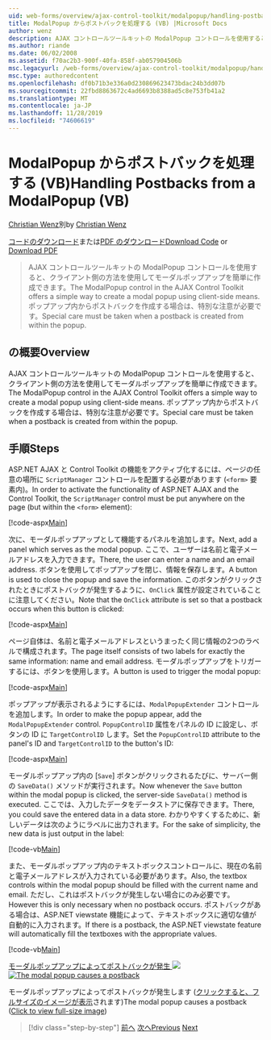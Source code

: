 ```yaml
---
uid: web-forms/overview/ajax-control-toolkit/modalpopup/handling-postbacks-from-a-modalpopup-vb
title: ModalPopup からポストバックを処理する (VB) |Microsoft Docs
author: wenz
description: AJAX コントロールツールキットの ModalPopup コントロールを使用すると、クライアント側の方法を使用してモーダルポップアップを簡単に作成できます。 Pos を使用する場合は、特別な注意が必要です。
ms.author: riande
ms.date: 06/02/2008
ms.assetid: f70ac2b3-900f-40fa-858f-ab057904506b
msc.legacyurl: /web-forms/overview/ajax-control-toolkit/modalpopup/handling-postbacks-from-a-modalpopup-vb
msc.type: authoredcontent
ms.openlocfilehash: df0b71b3e336a0d230869623473bdac24b3dd07b
ms.sourcegitcommit: 22fbd8863672c4ad6693b8388ad5c8e753fb41a2
ms.translationtype: MT
ms.contentlocale: ja-JP
ms.lasthandoff: 11/28/2019
ms.locfileid: "74606619"
---
```

# <a name="handling-postbacks-from-a-modalpopup-vb"></a><span data-ttu-id="7f5a2-104">ModalPopup からポストバックを処理する (VB)</span><span class="sxs-lookup"><span data-stu-id="7f5a2-104">Handling Postbacks from a ModalPopup (VB)</span></span>

<span data-ttu-id="7f5a2-105">[Christian Wenz](https://github.com/wenz)別</span><span class="sxs-lookup"><span data-stu-id="7f5a2-105">by [Christian Wenz](https://github.com/wenz)</span></span>

<span data-ttu-id="7f5a2-106">[コードのダウンロード](https://download.microsoft.com/download/2/4/0/24052038-f942-4336-905b-b60ae56f0dd5/ModalPopup3.vb.zip)または[PDF のダウンロード](https://download.microsoft.com/download/b/6/a/b6ae89ee-df69-4c87-9bfb-ad1eb2b23373/modalpopup3VB.pdf)</span><span class="sxs-lookup"><span data-stu-id="7f5a2-106">[Download Code](https://download.microsoft.com/download/2/4/0/24052038-f942-4336-905b-b60ae56f0dd5/ModalPopup3.vb.zip) or [Download PDF](https://download.microsoft.com/download/b/6/a/b6ae89ee-df69-4c87-9bfb-ad1eb2b23373/modalpopup3VB.pdf)</span></span>

> <span data-ttu-id="7f5a2-107">AJAX コントロールツールキットの ModalPopup コントロールを使用すると、クライアント側の方法を使用してモーダルポップアップを簡単に作成できます。</span><span class="sxs-lookup"><span data-stu-id="7f5a2-107">The ModalPopup control in the AJAX Control Toolkit offers a simple way to create a modal popup using client-side means.</span></span> <span data-ttu-id="7f5a2-108">ポップアップ内からポストバックを作成する場合は、特別な注意が必要です。</span><span class="sxs-lookup"><span data-stu-id="7f5a2-108">Special care must be taken when a postback is created from within the popup.</span></span>

## <a name="overview"></a><span data-ttu-id="7f5a2-109">の概要</span><span class="sxs-lookup"><span data-stu-id="7f5a2-109">Overview</span></span>

<span data-ttu-id="7f5a2-110">AJAX コントロールツールキットの ModalPopup コントロールを使用すると、クライアント側の方法を使用してモーダルポップアップを簡単に作成できます。</span><span class="sxs-lookup"><span data-stu-id="7f5a2-110">The ModalPopup control in the AJAX Control Toolkit offers a simple way to create a modal popup using client-side means.</span></span> <span data-ttu-id="7f5a2-111">ポップアップ内からポストバックを作成する場合は、特別な注意が必要です。</span><span class="sxs-lookup"><span data-stu-id="7f5a2-111">Special care must be taken when a postback is created from within the popup.</span></span>

## <a name="steps"></a><span data-ttu-id="7f5a2-112">手順</span><span class="sxs-lookup"><span data-stu-id="7f5a2-112">Steps</span></span>

<span data-ttu-id="7f5a2-113">ASP.NET AJAX と Control Toolkit の機能をアクティブ化するには、ページの任意の場所に `ScriptManager` コントロールを配置する必要があります (`<form>` 要素内)。</span><span class="sxs-lookup"><span data-stu-id="7f5a2-113">In order to activate the functionality of ASP.NET AJAX and the Control Toolkit, the `ScriptManager` control must be put anywhere on the page (but within the `<form>` element):</span></span>

[!code-aspx[Main](handling-postbacks-from-a-modalpopup-vb/samples/sample1.aspx)]

<span data-ttu-id="7f5a2-114">次に、モーダルポップアップとして機能するパネルを追加します。</span><span class="sxs-lookup"><span data-stu-id="7f5a2-114">Next, add a panel which serves as the modal popup.</span></span> <span data-ttu-id="7f5a2-115">ここで、ユーザーは名前と電子メールアドレスを入力できます。</span><span class="sxs-lookup"><span data-stu-id="7f5a2-115">There, the user can enter a name and an email address.</span></span> <span data-ttu-id="7f5a2-116">ボタンを使用してポップアップを閉じ、情報を保存します。</span><span class="sxs-lookup"><span data-stu-id="7f5a2-116">A button is used to close the popup and save the information.</span></span> <span data-ttu-id="7f5a2-117">このボタンがクリックされたときにポストバックが発生するように、`OnClick` 属性が設定されていることに注意してください。</span><span class="sxs-lookup"><span data-stu-id="7f5a2-117">Note that the `OnClick` attribute is set so that a postback occurs when this button is clicked:</span></span>

[!code-aspx[Main](handling-postbacks-from-a-modalpopup-vb/samples/sample2.aspx)]

<span data-ttu-id="7f5a2-118">ページ自体は、名前と電子メールアドレスというまったく同じ情報の2つのラベルで構成されます。</span><span class="sxs-lookup"><span data-stu-id="7f5a2-118">The page itself consists of two labels for exactly the same information: name and email address.</span></span> <span data-ttu-id="7f5a2-119">モーダルポップアップをトリガーするには、ボタンを使用します。</span><span class="sxs-lookup"><span data-stu-id="7f5a2-119">A button is used to trigger the modal popup:</span></span>

[!code-aspx[Main](handling-postbacks-from-a-modalpopup-vb/samples/sample3.aspx)]

<span data-ttu-id="7f5a2-120">ポップアップが表示されるようにするには、`ModalPopupExtender` コントロールを追加します。</span><span class="sxs-lookup"><span data-stu-id="7f5a2-120">In order to make the popup appear, add the `ModalPopupExtender` control.</span></span> <span data-ttu-id="7f5a2-121">`PopupControlID` 属性をパネルの ID に設定し、ボタンの ID に `TargetControlID` します。</span><span class="sxs-lookup"><span data-stu-id="7f5a2-121">Set the `PopupControlID` attribute to the panel's ID and `TargetControlID` to the button's ID:</span></span>

[!code-aspx[Main](handling-postbacks-from-a-modalpopup-vb/samples/sample4.aspx)]

<span data-ttu-id="7f5a2-122">モーダルポップアップ内の [`Save`] ボタンがクリックされるたびに、サーバー側の `SaveData()` メソッドが実行されます。</span><span class="sxs-lookup"><span data-stu-id="7f5a2-122">Now whenever the `Save` button within the modal popup is clicked, the server-side `SaveData()` method is executed.</span></span> <span data-ttu-id="7f5a2-123">ここでは、入力したデータをデータストアに保存できます。</span><span class="sxs-lookup"><span data-stu-id="7f5a2-123">There, you could save the entered data in a data store.</span></span> <span data-ttu-id="7f5a2-124">わかりやすくするために、新しいデータは次のようにラベルに出力されます。</span><span class="sxs-lookup"><span data-stu-id="7f5a2-124">For the sake of simplicity, the new data is just output in the label:</span></span>

[!code-vb[Main](handling-postbacks-from-a-modalpopup-vb/samples/sample5.vb)]

<span data-ttu-id="7f5a2-125">また、モーダルポップアップ内のテキストボックスコントロールに、現在の名前と電子メールアドレスが入力されている必要があります。</span><span class="sxs-lookup"><span data-stu-id="7f5a2-125">Also, the textbox controls within the modal popup should be filled with the current name and email.</span></span> <span data-ttu-id="7f5a2-126">ただし、これはポストバックが発生しない場合にのみ必要です。</span><span class="sxs-lookup"><span data-stu-id="7f5a2-126">However this is only necessary when no postback occurs.</span></span> <span data-ttu-id="7f5a2-127">ポストバックがある場合は、ASP.NET viewstate 機能によって、テキストボックスに適切な値が自動的に入力されます。</span><span class="sxs-lookup"><span data-stu-id="7f5a2-127">If there is a postback, the ASP.NET viewstate feature will automatically fill the textboxes with the appropriate values.</span></span>

[!code-vb[Main](handling-postbacks-from-a-modalpopup-vb/samples/sample6.vb)]

<span data-ttu-id="7f5a2-128">[モーダルポップアップによってポストバックが発生 ![](handling-postbacks-from-a-modalpopup-vb/_static/image2.png)](handling-postbacks-from-a-modalpopup-vb/_static/image1.png)</span><span class="sxs-lookup"><span data-stu-id="7f5a2-128">[![The modal popup causes a postback](handling-postbacks-from-a-modalpopup-vb/_static/image2.png)](handling-postbacks-from-a-modalpopup-vb/_static/image1.png)</span></span>

<span data-ttu-id="7f5a2-129">モーダルポップアップによってポストバックが発生します ([クリックすると、フルサイズのイメージが表示](handling-postbacks-from-a-modalpopup-vb/_static/image3.png)されます)</span><span class="sxs-lookup"><span data-stu-id="7f5a2-129">The modal popup causes a postback ([Click to view full-size image](handling-postbacks-from-a-modalpopup-vb/_static/image3.png))</span></span>

> [!div class="step-by-step"]
> <span data-ttu-id="7f5a2-130">[前へ](using-modalpopup-with-a-repeater-control-vb.md)
> [次へ](positioning-a-modalpopup-vb.md)</span><span class="sxs-lookup"><span data-stu-id="7f5a2-130">[Previous](using-modalpopup-with-a-repeater-control-vb.md)
[Next](positioning-a-modalpopup-vb.md)</span></span>
